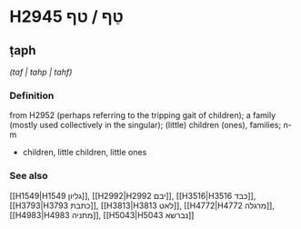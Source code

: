 # H2945 טַף / טף

## ṭaph

_(taf | tahp | tahf)_

### Definition

from H2952 (perhaps referring to the tripping gait of children); a family (mostly used collectively in the singular); (little) children (ones), families; n-m

- children, little children, little ones

### See also

[[H1549|H1549 גליון]], [[H2992|H2992 יבם]], [[H3516|H3516 כבד]], [[H3793|H3793 כתבת]], [[H3813|H3813 לאט]], [[H4772|H4772 מרגלה]], [[H4983|H4983 מתניה]], [[H5043|H5043 נברשא]]
